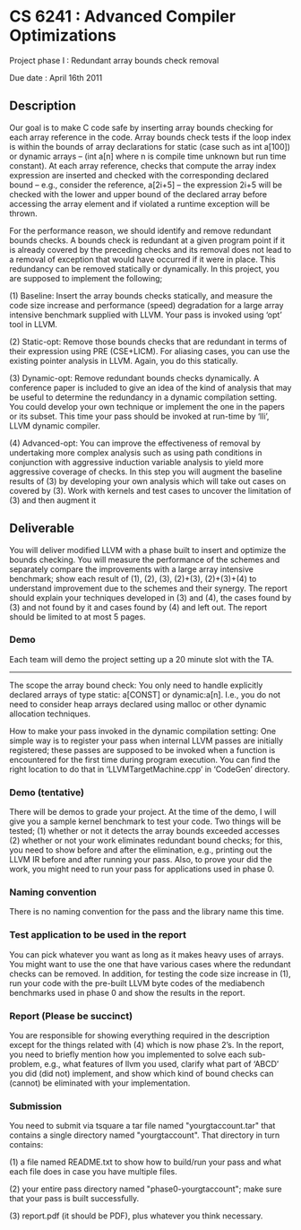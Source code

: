 # CS 6241 : Advanced Compiler Optimizations

Project phase I : Redundant array bounds check removal

Due date : April 16th 2011

## Description

Our goal is to make C code safe by inserting array bounds checking for each array reference in the code. Array bounds check tests if the loop index is within the bounds of array declarations for static (case such as int a[100]) or dynamic arrays – (int a[n] where n is compile time unknown but run time constant). At each array reference, checks that compute the array index expression are inserted and checked with the corresponding declared bound – e.g., consider the reference, a[2i+5] – the expression 2i+5 will be checked with the lower and upper bound of the declared array before accessing the array element and if violated a runtime exception will be thrown.

For the performance reason, we should identify and remove redundant bounds checks. A bounds check is redundant at a given program point if it is already covered by the preceding checks and its removal does not lead to a removal of exception that would have occurred if it were in place. This redundancy can be removed statically or dynamically. In this project, you are supposed to implement the following;

(1) Baseline: Insert the array bounds checks statically, and measure the code size increase and performance (speed) degradation for a large array intensive benchmark supplied with LLVM. Your pass is invoked using ‘opt’ tool in LLVM.

(2) Static-opt: Remove those bounds checks that are redundant in terms of their expression using PRE (CSE+LICM). For aliasing cases, you can use the existing pointer analysis in LLVM. Again, you do this statically.

(3) Dynamic-opt: Remove redundant bounds checks dynamically. A conference paper is included to give an idea of the kind of analysis that may be useful to determine the redundancy in a dynamic compilation setting. You could develop your own technique or implement the one in the papers or its subset. This time your pass should be invoked at run-time by ‘lli’, LLVM dynamic compiler.

(4) Advanced-opt: You can improve the effectiveness of removal by undertaking more complex analysis such as using path conditions in conjunction with aggressive induction variable analysis to yield more aggressive coverage of checks. In this step you will augment the baseline results of (3) by developing your own analysis which will take out cases on covered by (3). Work with kernels and test cases to uncover the limitation of (3) and then augment it

## Deliverable

You will deliver modified LLVM with a phase built to insert and optimize the bounds checking. You will measure the performance of the schemes and separately compare the improvements with a large array intensive benchmark;  show each result of (1), (2), (3), (2)+(3), (2)+(3)+(4) to understand improvement due to the schemes and their synergy. The report should explain your techniques developed in (3) and (4), the cases found by (3) and not found by it and cases found by (4) and left out. The report should be limited to at most 5 pages.

### Demo

Each team will demo the project setting up a 20 minute slot with the TA.

---------------------------------------

The scope the array bound check: You only need to handle explicitly declared arrays of type static: a[CONST] or dynamic:a[n]. I.e., you do not need to consider heap arrays declared using malloc or other dynamic allocation techniques.

How to make your pass invoked in the dynamic compilation setting: One simple way is to register your pass when internal LLVM passes are initially registered; these passes are supposed to be invoked when a function is encountered for the first time during program execution. You can find the right location to do that in ‘LLVMTargetMachine.cpp’ in ‘CodeGen’ directory.

### Demo (tentative)

There will be demos to grade your project. At the time of the demo, I will give you a sample kernel benchmark to test your code. Two things will be tested; (1) whether or not it detects the array bounds exceeded accesses (2) whether or not your work eliminates redundant bound checks; for this, you need to show before and after the elimination, e.g., printing out the LLVM IR before and after running your pass. Also, to prove your did the work, you might need to run your pass for applications used in phase 0.

### Naming convention

There is no naming convention for the pass and the library name this time.

### Test application to be used in the report

You can pick whatever you want as long as it makes heavy uses of arrays. You might want to use the one that have various cases where the redundant checks can be removed. In addition, for testing the code size increase in (1), run your code with the pre-built LLVM byte codes of the mediabench benchmarks used in phase 0 and show the results in the report.

### Report (Please be succinct)

You are responsible for showing everything required in the description except for the things related with (4) which is now phase 2’s. In the report, you need to briefly mention how you implemented to solve each sub-problem, e.g., what features of llvm you used, clarify what part of ‘ABCD’ you did (did not) implement, and show which kind of bound checks can (cannot) be eliminated with your implementation.

### Submission

You need to submit via tsquare a tar file named "yourgtaccount.tar" that contains a single directory named "yourgtaccount". That directory in turn contains:

(1) a file named README.txt to show how to build/run your pass and what each file does in case you have multiple files.

(2) your entire pass directory named "phase0-yourgtaccount"; make sure that your pass is built successfully.

(3) report.pdf (it should be PDF), plus whatever you think necessary.

